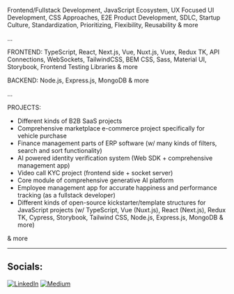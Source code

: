 Frontend/Fullstack Development, JavaScript Ecosystem, UX Focused UI Development, CSS Approaches, E2E Product Development, SDLC, Startup Culture, Standardization, Prioritizing, Flexibility, Reusability & more

...

FRONTEND: TypeScript, React, Next.js, Vue, Nuxt.js, Vuex, Redux TK, API Connections, WebSockets, TailwindCSS, BEM CSS, Sass, Material UI, Storybook, Frontend Testing Libraries & more

BACKEND: Node.js, Express.js, MongoDB & more

...

PROJECTS:

* Different kinds of B2B SaaS projects
* Comprehensive marketplace e-commerce project specifically for vehicle purchase
* Finance management parts of ERP software (w/ many kinds of filters, search and sort functionality)
* AI powered identity verification system (Web SDK + comprehensive management app)
* Video call KYC project (frontend side + socket server)
* Core module of comprehensive generative AI platform
* Employee management app for accurate happiness and performance tracking (as a fullstack developer)
* Different kinds of open-source kickstarter/template structures for JavaScript projects (w/ TypeScript, Vue (Nuxt.js), React (Next.js), Redux TK, Cypress, Storybook, Tailwind CSS, Node.js, Express.js, MongoDB & more)

& more

<hr>

## Socials:
[![LinkedIn](https://img.shields.io/badge/LinkedIn-%230077B5.svg?logo=linkedin&logoColor=white)](https://linkedin.com/in/serhat-polat-9655a61bb) [![Medium](https://img.shields.io/badge/Medium-12100E?logo=medium&logoColor=white)](https://medium.com/@serhatpolat)
